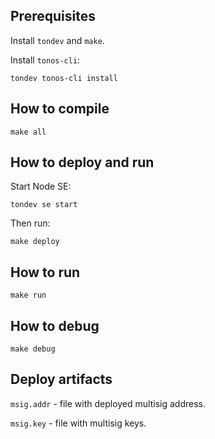 ## Prerequisites

Install `tondev` and `make`.

Install `tonos-cli`:

    tondev tonos-cli install

## How to compile

    make all

## How to deploy and run

Start Node SE:

    tondev se start

Then run:

    make deploy

## How to run

    make run

## How to debug

    make debug

## Deploy artifacts

`msig.addr` - file with deployed multisig address.

`msig.key` - file with multisig keys.

